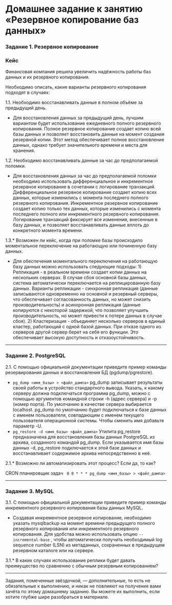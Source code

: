 # Домашнее задание к занятию «Резервное копирование баз данных»


### Задание 1. Резервное копирование

### Кейс
Финансовая компания решила увеличить надёжность работы баз данных и их резервного копирования. 

Необходимо описать, какие варианты резервного копирования подходят в случаях: 

1.1. Необходимо восстанавливать данные в полном объёме за предыдущий день.

- Для восстановления данных за предыдущий день, лучшим вариантом будет использование ежедневного полного резервного копирования.
  Полное резервное копирование создает копию всей базы данных и позволяет восстановить данные на момент создания резервной копии.
  Этот метод обеспечивает полное восстановление данных, однако требует значительного времени и места для хранения.

1.2. Необходимо восстанавливать данные за час до предполагаемой поломки.

- Для восстановления данных за час до предполагаемой поломки необходимо использовать дифференциальное и инкрементное резервное копирование
  в сочетании с логирование транзакций.
  Дифференциальное резервное копирование создает копию всех данных, которые изменились с момента последнего полного резервного копирования.
  Инкрементное резервное копирование создает копию только тех данных, которые изменились с момента последнего полного или инкрементного резервного копирования.
  Логирование транзакций фиксирует все изменения, внесенные в базу данных, и позволяет восстанавливать данные вплоть до конкретного момента времени.

1.3.* Возможен ли кейс, когда при поломке базы происходило моментальное переключение на работающую или починенную базу данных.

- Для обеспечения моментального переключения на работающую базу данных можно использовать следующие подходы: 1) Репликация - в реальном времени создает копии данных на нескольких серверах. В случае сбоя основной базы данных, система автоматически переключается на реплицированную базу данных. Варианты репликации - синхронная репликация (данные записываются одновременно на основной и резервный серверы, что обеспечивает согласованность данных, но может снизить производительность) и асинхронная репликация (данные копируются с некоторой задержкой, что позволяет улучшить производительность, но может привести к потере данных в случае сбоя). 2) Кластеризация - объединяет несколько серверов в единый кластер, работающий с одной базой данных. При отказе одного из серверов другой сервер берет на себя его функции. Это обеспечивает высокую доступность и отказоустойчивость.

---

### Задание 2. PostgreSQL

2.1. С помощью официальной документации приведите пример команды резервирования данных и восстановления БД (pgdump/pgrestore).

- ```pg_dump <имя_базы> > <файл_дампа>``` 
  pg_dump записывает результаты своей работы в устройство стандартного вывода. Указать, к какому серверу должна подключаться
  программа pg_dump, можно с помощью аргументов командной строки -h (адрес сервера) и -p (номер порта). По умолчанию в качестве сервера выбирается localhost.
  pg_dump по умолчанию будет подключаться к базе данных с именем пользователя, совпадающим с именем текущего пользователя операционной системы.
  Чтобы сменить имя добавьте параметр -U.
- ```pg_restore -d <имя_базы> <файл_дампа>```
  Утилита pg_restore предназначена для восстановления базы данных PostgreSQL из архива, созданного командой pg_dump.
  Если указывается имя базы данных -d, pg_restore подключается к этой базе данных и восстанавливает содержимое архива непосредственно в неё.
  

2.1.* Возможно ли автоматизировать этот процесс? Если да, то как?

CRON планировщик задач 
``` 0 0 * * * pg_dump <имя_базы> > <файл_дампа>```



---

### Задание 3. MySQL

3.1. С помощью официальной документации приведите пример команды инкрементного резервного копирования базы данных MySQL. 

- Создавая инкрементное резервное копирование, необходимо указать mysqlbackup на момент времени предыдущего полного резервного
  копирования или инкрементного резервного копирования. Для удобства можно использовать опцию ```--incremental-base``` , чтобы автоматически
  получить необходимый log sequence number (LSN) из метаданных, сохраненных в предыдущем резервном каталоге или на сервере.


3.1.* В каких случаях использование реплики будет давать преимущество по сравнению с обычным резервным копированием?



---

Задания, помеченные звёздочкой, — дополнительные, то есть не обязательные к выполнению, и никак не повлияют на получение вами зачёта по этому домашнему заданию. Вы можете их выполнить, если хотите глубже шире разобраться в материале.
